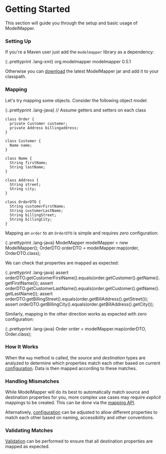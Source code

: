 # Getting Started

This section will guide you through the setup and basic usage of ModelMapper.

### Setting Up

If you're a Maven user just add the `modelmapper` library as a dependency:

{:.prettyprint .lang-xml}
	<dependency>
	  <groupId>org.modelmapper</groupId>
	  <artifactId>modelmapper</artifactId>
	  <version>0.5.1</version>
	</dependency>

Otherwise you can [download](https://github.com/jhalterman/modelmapper/downloads) the latest ModelMapper jar and add it to your classpath.

### Mapping

Let's try mapping some objects. Consider the following object model:

{:.prettyprint .lang-java}
	// Assume getters and setters on each class
	
	class Order {
	  private Customer customer;
	  private Address billingaddress;
	}
	
	class Customer {
	  Name name;
	}
	
	class Name {
	  String firstName;
	  String lastName;
	}
	
	class Address {
	  String street;
	  String city;
	}
	
	class OrderDTO {
	  String customerFirstName;
	  String customerLastName;
	  String billingStreet;
	  String billingCity;
	}

Mapping an `order` to an `OrderDTO` is simple and requires _zero_ configuration:

{:.prettyprint .lang-java}
	ModelMapper modelMapper = new ModelMapper();
	OrderDTO orderDTO = modelMapper.map(order, OrderDTO.class);

We can check that properties are mapped as expected:

{:.prettyprint .lang-java}
	assert orderDTO.getCustomerFirstName().equals(order.getCustomer().getName().getFirstName());
	assert orderDTO.getCustomerLastName().equals(order.getCustomer().getName().getLastName());
	assert orderDTO.getBillingStreet().equals(order.getBillAddress().getStreet());
	assert orderDTO.getBillingCity().equals(order.getBillAddress().getCity());

Similarly, mapping in the other direction works as expected with zero configuration:

{:.prettyprint .lang-java}
    Order order = modelMapper.map(orderDTO, Order.class);

### How It Works

When the `map` method is called, the _source_ and _destination_ types are analyzed to determine which properties match each other based on current [configuration](/user-manual/configuration). Data is then mapped according to these matches.

### Handling Mismatches

While ModelMapper will do its best to automatically match source and destination properties for you, more complex use cases may require _explicit_ mappings to be created. This can be done via the [mapping API](/user-manual/property-mapping).

Alternatively, [configuration](/user-manual/configuration) can be adjusted to allow different properties to match each other based on naming, accessibility and other conventions.

### Validating Matches

[Validation](/user-manual/validation) can be performed to ensure that all destination properties are mapped as expected.